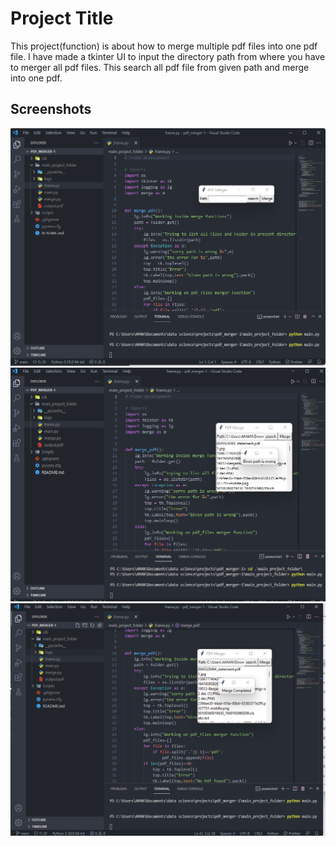 
# Project Title

This project(function) is about how to merge multiple pdf files into one pdf file.
I have made a tkinter UI to input the directory path from where you have to merger all pdf files.
This search all pdf file from given path and merge into one pdf.




## Screenshots

![App Screenshot](https://github.com/apunetha/pdf_merger/blob/main/Screenshot%202022-01-26%20223425.png)
![App Screenshot](https://github.com/apunetha/pdf_merger/blob/main/image.png)
![App Screenshot](https://github.com/apunetha/pdf_merger/blob/main/Screenshot%202022-01-26%20223954.png)
